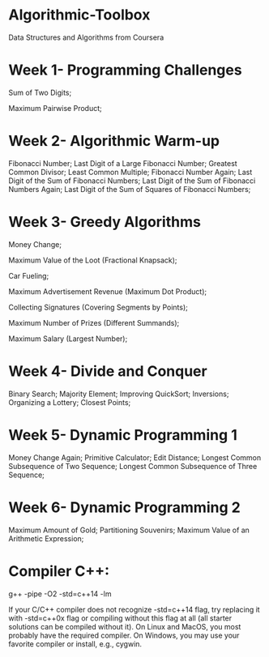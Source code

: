 # Algorithmic-Toolbox
Data Structures and Algorithms from Coursera 

# Week 1- Programming Challenges
Sum of Two Digits;

Maximum Pairwise Product;

# Week 2- Algorithmic Warm-up 
Fibonacci Number;
Last Digit of a Large Fibonacci Number;
Greatest Common Divisor;
Least Common Multiple;
Fibonacci Number Again;
Last Digit of the Sum of Fibonacci Numbers;
Last Digit of the Sum of Fibonacci Numbers Again;
Last Digit of the Sum of Squares of Fibonacci Numbers;

# Week 3- Greedy Algorithms 
Money Change;

Maximum Value of the Loot (Fractional Knapsack);

Car Fueling;

Maximum Advertisement Revenue (Maximum Dot Product);

Collecting Signatures (Covering Segments by Points);

Maximum Number of Prizes (Different Summands);

Maximum Salary (Largest Number);

# Week 4- Divide and Conquer 
Binary Search;
Majority Element;
Improving QuickSort;
Inversions;
Organizing a Lottery;
Closest Points;

# Week 5- Dynamic Programming 1 
Money Change Again;
Primitive Calculator;
Edit Distance;
Longest Common Subsequence of Two Sequence;
Longest Common Subsequence of Three Sequence;

# Week 6- Dynamic Programming 2 
Maximum Amount of Gold;
Partitioning Souvenirs;
Maximum Value of an Arithmetic Expression;

# Compiler C++:
g++ -pipe -O2 -std=c++14 <filename > -lm   
  
If your C/C++ compiler does not recognize -std=c++14 flag, try replacing it with -std=c++0x flag or compiling without this flag at all (all starter solutions can be compiled without it). On Linux and MacOS, you most probably have the required compiler. On Windows, you may use your favorite compiler or install, e.g., cygwin.
